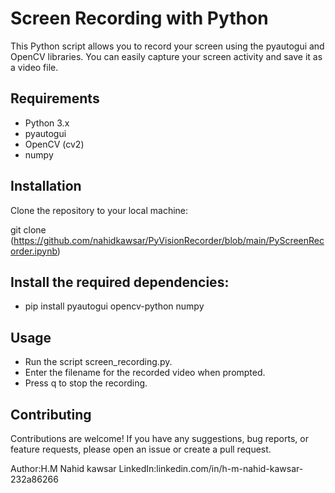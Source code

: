# Screen Recording with Python
This Python script allows you to record your screen using the pyautogui and OpenCV libraries. You can easily capture your screen activity and save it as a video file.

## Requirements
* Python 3.x
* pyautogui
* OpenCV (cv2)
* numpy
## Installation
Clone the repository to your local machine:

git clone (https://github.com/nahidkawsar/PyVisionRecorder/blob/main/PyScreenRecorder.ipynb)

## Install the required dependencies:

* pip install pyautogui opencv-python numpy

## Usage
* Run the script screen_recording.py.
* Enter the filename for the recorded video when prompted.
* Press q to stop the recording.

## Contributing
Contributions are welcome! If you have any suggestions, bug reports, or feature requests, please open an issue or create a pull request.

Author:H.M Nahid kawsar
LinkedIn:linkedin.com/in/h-m-nahid-kawsar-232a86266

